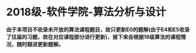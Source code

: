# 2018级-软件学院-算法分析与设计

**由于本项目不收录未开放的算法课程题目，故只更新E0的题解(由于E4和E5收录了往届的习题，故在对应课程部分进行更新)，接下来会根据19级算法的课程情况，随时跟进更新题解。**

